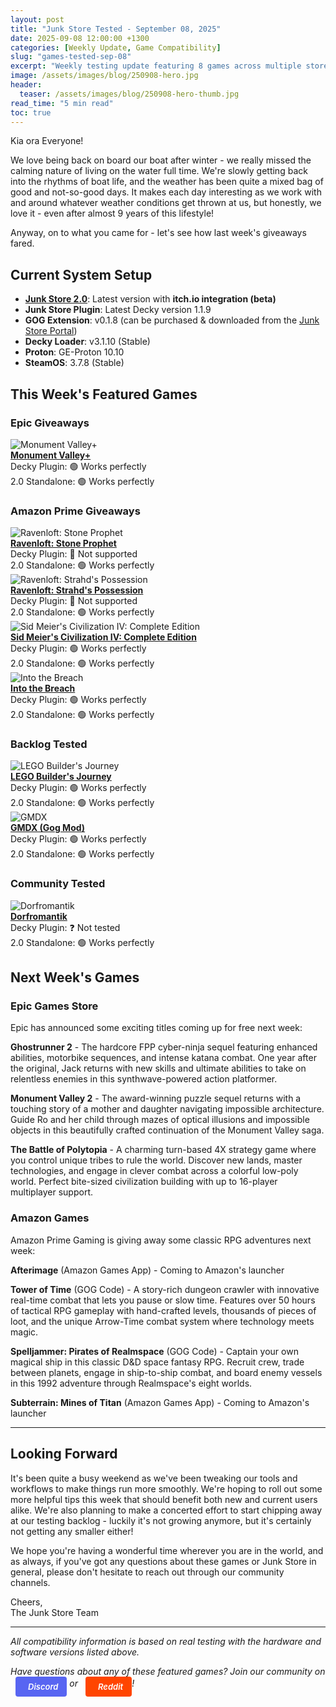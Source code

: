 ```yaml
---
layout: post
title: "Junk Store Tested - September 08, 2025"
date: 2025-09-08 12:00:00 +1300
categories: [Weekly Update, Game Compatibility]
slug: "games-tested-sep-08"
excerpt: "Weekly testing update featuring 8 games across multiple storefronts. Testing compatibility with Steam Deck and Junk Store."
image: /assets/images/blog/250908-hero.jpg
header:
  teaser: /assets/images/blog/250908-hero-thumb.jpg
read_time: "5 min read"
toc: true
---
```


Kia ora Everyone! 

We love being back on board our boat after winter - we really missed the calming nature of living on the water full time. We're slowly getting back into the rhythms of boat life, and the weather has been quite a mixed bag of good and not-so-good days. It makes each day interesting as we work with and around whatever weather conditions get thrown at us, but honestly, we love it - even after almost 9 years of this lifestyle!

Anyway, on to what you came for - let's see how last week's giveaways fared.

## Current System Setup
* **<a href="/buy_now/">Junk Store 2.0</a>**: Latest version with **itch.io integration (beta)**
* **Junk Store Plugin**: Latest Decky version 1.1.9  
* **GOG Extension**: v0.1.8 (can be purchased & downloaded from the [Junk Store Portal](https://portal.junkstore.xyz/))
* **Decky Loader**: v3.1.10 (Stable)
* **Proton**: GE-Proton 10.10
* **SteamOS**: 3.7.8 (Stable)

## This Week's Featured Games

### Epic Giveaways

<div class="game-entry">
  <img src="https://steamcdn-a.akamaihd.net/steam/apps/1927720/capsule_231x87.jpg" alt="Monument Valley+" class="game-thumbnail">
  <div class="game-details">
    <strong><a href="https://store.epicgames.com/en-US/p/monument-valley-1d99d3" target="_blank">Monument Valley+</a></strong>
    <div class="compatibility-info">
      <div class="compatibility-line">Decky Plugin: 🟢 Works perfectly</div>
        <div class="compatibility-line">2.0 Standalone: 🟢 Works perfectly</div>
    </div>
  </div>
</div>

### Amazon Prime Giveaways

<div class="game-entry">
  <img src="https://images.gog.com/75aa24717e3ef05396f2fe74e2149fd7fb5dbe18b11ea0f670e8cc5e7d031a51.jpg?namespace=gamesdb" alt="Ravenloft: Stone Prophet" class="game-thumbnail">
  <div class="game-details">
    <strong><a href="https://www.gog.com/en/game/dungeons_dragons_ravenloft_series" target="_blank">Ravenloft: Stone Prophet</a></strong>
    <div class="compatibility-info">
      <div class="compatibility-line">Decky Plugin: 🔴 Not supported</div>
        <div class="compatibility-line">2.0 Standalone: 🟢 Works perfectly</div>
    </div>
  </div>
</div>

<div class="game-entry">
  <img src="https://images.gog.com/0c17ff167722260e5c42a1f268ac0ea0c3e0c41210ede55edd8123475278ed8a.jpg?namespace=gamesdb" alt="Ravenloft: Strahd's Possession" class="game-thumbnail">
  <div class="game-details">
    <strong><a href="https://www.gog.com/en/game/dungeons_dragons_ravenloft_series" target="_blank">Ravenloft: Strahd's Possession</a></strong>
    <div class="compatibility-info">
      <div class="compatibility-line">Decky Plugin: 🔴 Not supported</div>
        <div class="compatibility-line">2.0 Standalone: 🟢 Works perfectly</div>
    </div>
  </div>
</div>

<div class="game-entry">
  <img src="https://images.gog.com/f1fd32be26fb7a06039c97e6e45a5d2f41bfeea58147e3ecec4a15e0e19beaa3.jpg?namespace=gamesdb" alt="Sid Meier's Civilization IV: Complete Edition" class="game-thumbnail">
  <div class="game-details">
    <strong><a href="https://www.gog.com/en/game/sid_meiers_civilization_iv_the_complete_edition" target="_blank">Sid Meier's Civilization IV: Complete Edition</a></strong>
    <div class="compatibility-info">
      <div class="compatibility-line">Decky Plugin: 🟢 Works perfectly</div>
        <div class="compatibility-line">2.0 Standalone: 🟢 Works perfectly</div>
    </div>
  </div>
</div>

<div class="game-entry">
  <img src="https://images.gog.com/7c7579d6f9bf02de0810b2de594d9c1906620b046c6a98d1992e993ce690a3b6.jpg?namespace=gamesdb" alt="Into the Breach" class="game-thumbnail">
  <div class="game-details">
    <strong><a href="https://store.epicgames.com/en-US/p/into-the-breach" target="_blank">Into the Breach</a></strong>
    <div class="compatibility-info">
      <div class="compatibility-line">Decky Plugin: 🟢 Works perfectly</div>
        <div class="compatibility-line">2.0 Standalone: 🟢 Works perfectly</div>
    </div>
  </div>
</div>

### Backlog Tested

<div class="game-entry">
  <img src="https://images.gog.com/5e0c70e05ebb59abbccdcc25c4f66d52fb9f861ea7518f13a3c27ff8e37b6ecb.jpg?namespace=gamesdb" alt="LEGO Builder's Journey" class="game-thumbnail">
  <div class="game-details">
    <strong><a href="https://store.epicgames.com/en-US/p/lego-builders-journey" target="_blank">LEGO Builder's Journey</a></strong>
    <div class="compatibility-info">
      <div class="compatibility-line">Decky Plugin: 🟢 Works perfectly</div>
        <div class="compatibility-line">2.0 Standalone: 🟢 Works perfectly</div>
    </div>
  </div>
</div>

<div class="game-entry">
  <img src="https://images.gog.com/0c0b926fc0781754010bfb71ab0aff7937ea0daaff756f4cf571e1a5fdb91596.jpg?namespace=gamesdb" alt="GMDX" class="game-thumbnail">
  <div class="game-details">
    <strong><a href="https://www.gog.com/en/game/gmdx" target="_blank">GMDX (Gog Mod)</a></strong>
    <div class="compatibility-info">
      <div class="compatibility-line">Decky Plugin: 🟢 Works perfectly</div>
        <div class="compatibility-line">2.0 Standalone: 🟢 Works perfectly</div>
    </div>
  </div>
</div>

### Community Tested

<div class="game-entry">
  <img src="https://steamcdn-a.akamaihd.net/steam/apps/1455840/capsule_231x87.jpg" alt="Dorfromantik" class="game-thumbnail">
  <div class="game-details">
    <strong><a href="https://www.gog.com/en/game/dorfromantik" target="_blank">Dorfromantik</a></strong>
    <div class="compatibility-info">
      <div class="compatibility-line">Decky Plugin: ❓ Not tested</div>
        <div class="compatibility-line">2.0 Standalone: 🟢 Works perfectly</div>
    </div>
  </div>
</div>

## Next Week's Games

### Epic Games Store
Epic has announced some exciting titles coming up for free next week:

**Ghostrunner 2** - The hardcore FPP cyber-ninja sequel featuring enhanced abilities, motorbike sequences, and intense katana combat. One year after the original, Jack returns with new skills and ultimate abilities to take on relentless enemies in this synthwave-powered action platformer.

**Monument Valley 2** - The award-winning puzzle sequel returns with a touching story of a mother and daughter navigating impossible architecture. Guide Ro and her child through mazes of optical illusions and impossible objects in this beautifully crafted continuation of the Monument Valley saga.

**The Battle of Polytopia** - A charming turn-based 4X strategy game where you control unique tribes to rule the world. Discover new lands, master technologies, and engage in clever combat across a colorful low-poly world. Perfect bite-sized civilization building with up to 16-player multiplayer support.

### Amazon Games
Amazon Prime Gaming is giving away some classic RPG adventures next week:

**Afterimage** (Amazon Games App) - Coming to Amazon's launcher

**Tower of Time** (GOG Code) - A story-rich dungeon crawler with innovative real-time combat that lets you pause or slow time. Features over 50 hours of tactical RPG gameplay with hand-crafted levels, thousands of pieces of loot, and the unique Arrow-Time combat system where technology meets magic.

**Spelljammer: Pirates of Realmspace** (GOG Code) - Captain your own magical ship in this classic D&D space fantasy RPG. Recruit crew, trade between planets, engage in ship-to-ship combat, and board enemy vessels in this 1992 adventure through Realmspace's eight worlds.

**Subterrain: Mines of Titan** (Amazon Games App) - Coming to Amazon's launcher

---

## Looking Forward

It's been quite a busy weekend as we've been tweaking our tools and workflows to make things run more smoothly. We're hoping to roll out some more helpful tips this week that should benefit both new and current users alike. We're also planning to make a concerted effort to start chipping away at our testing backlog - luckily it's not growing anymore, but it's certainly not getting any smaller either!

We hope you're having a wonderful time wherever you are in the world, and as always, if you've got any questions about these games or Junk Store in general, please don't hesitate to reach out through our community channels.

Cheers,  
The Junk Store Team

---

*All compatibility information is based on real testing with the hardware and software versions listed above.*

*Have questions about any of these featured games? Join our community on <a href="https://discord.gg/6mRUhR6Teh" target="_blank" rel="noopener" class="community-btn discord-btn"><i class="fab fa-discord" style="margin-right: 6px;"></i>Discord</a> or <a href="https://www.reddit.com/r/JunkStore" target="_blank" rel="noopener" class="community-btn reddit-btn"><i class="fab fa-reddit" style="margin-right: 6px;"></i>Reddit</a>!*

<style>
.community-btn {
  display: inline-flex;
  align-items: center;
  padding: 6px 12px;
  border-radius: 4px;
  text-decoration: none;
  font-weight: 600;
  font-size: 13px;
  transition: all 0.2s ease;
  border: 2px solid transparent;
  margin-left: 8px;
  color: white !important;
}

.discord-btn {
  background: #5865f2;
}

.reddit-btn {
  background: #ff4500;
}

.community-btn:hover {
  transform: translateY(-1px);
  box-shadow: 0 4px 12px rgba(0, 0, 0, 0.3);
  text-decoration: none;
  color: white !important;
  opacity: 0.9;
}
</style>